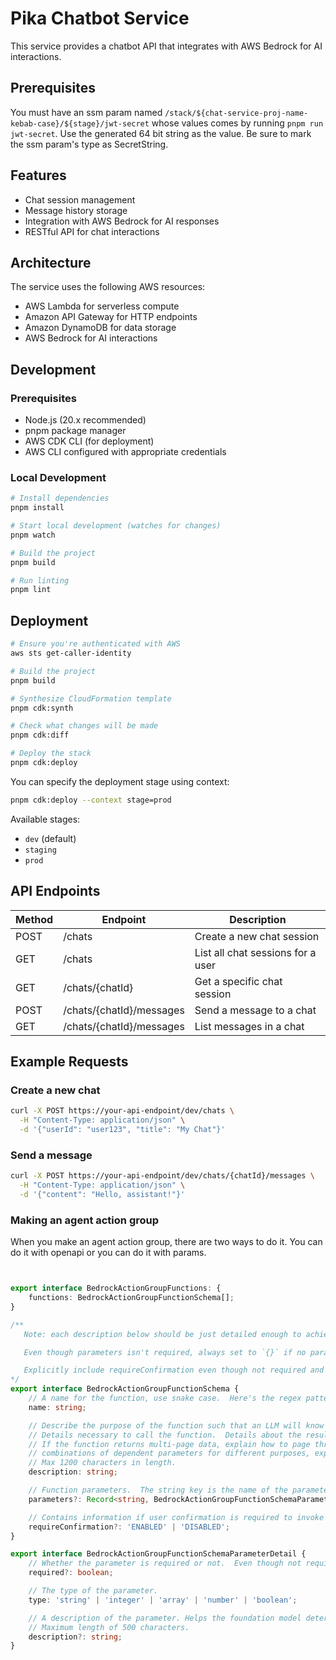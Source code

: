 # Pika Chatbot Service

This service provides a chatbot API that integrates with AWS Bedrock for AI interactions.

## Prerequisites

You must have an ssm param named `/stack/${chat-service-proj-name-kebab-case}/${stage}/jwt-secret` whose values comes by
running `pnpm run jwt-secret`. Use the generated 64 bit string as the value. Be sure
to mark the ssm param's type as SecretString.

## Features

- Chat session management
- Message history storage
- Integration with AWS Bedrock for AI responses
- RESTful API for chat interactions

## Architecture

The service uses the following AWS resources:

- AWS Lambda for serverless compute
- Amazon API Gateway for HTTP endpoints
- Amazon DynamoDB for data storage
- AWS Bedrock for AI interactions

## Development

### Prerequisites

- Node.js (20.x recommended)
- pnpm package manager
- AWS CDK CLI (for deployment)
- AWS CLI configured with appropriate credentials

### Local Development

```bash
# Install dependencies
pnpm install

# Start local development (watches for changes)
pnpm watch

# Build the project
pnpm build

# Run linting
pnpm lint
```

## Deployment

```bash
# Ensure you're authenticated with AWS
aws sts get-caller-identity

# Build the project
pnpm build

# Synthesize CloudFormation template
pnpm cdk:synth

# Check what changes will be made
pnpm cdk:diff

# Deploy the stack
pnpm cdk:deploy
```

You can specify the deployment stage using context:

```bash
pnpm cdk:deploy --context stage=prod
```

Available stages:

- `dev` (default)
- `staging`
- `prod`

## API Endpoints

| Method | Endpoint                 | Description                       |
| ------ | ------------------------ | --------------------------------- |
| POST   | /chats                   | Create a new chat session         |
| GET    | /chats                   | List all chat sessions for a user |
| GET    | /chats/{chatId}          | Get a specific chat session       |
| POST   | /chats/{chatId}/messages | Send a message to a chat          |
| GET    | /chats/{chatId}/messages | List messages in a chat           |

## Example Requests

### Create a new chat

```bash
curl -X POST https://your-api-endpoint/dev/chats \
  -H "Content-Type: application/json" \
  -d '{"userId": "user123", "title": "My Chat"}'
```

### Send a message

```bash
curl -X POST https://your-api-endpoint/dev/chats/{chatId}/messages \
  -H "Content-Type: application/json" \
  -d '{"content": "Hello, assistant!"}'
```

### Making an agent action group

When you make an agent action group, there are two ways to do it. You can do it with openapi or you can do it with params.

```ts


export interface BedrockActionGroupFunctions: {
    functions: BedrockActionGroupFunctionSchema[];
}

/**
   Note: each description below should be just detailed enough to achieve the desired goal of the description attribute.

   Even though parameters isn't required, always set to `{}` if no parameters needed for the function.

   Explicitly include requireConfirmation even though not required and set to false
*/
export interface BedrockActionGroupFunctionSchema {
    // A name for the function, use snake case.  Here's the regex pattern allowed: ^([0-9a-zA-Z][_-]?){1,100}$
    name: string;

    // Describe the purpose of the function such that an LLM will know when to use this function.
    // Details necessary to call the function.  Details about the result returned from the function.
    // If the function returns multi-page data, explain how to page through the data.  If there are
    // combinations of dependent parameters for different purposes, explain them.
    // Max 1200 characters in length.
    description: string;

    // Function parameters.  The string key is the name of the parameter which must conform to ^([0-9a-zA-Z][_-]?){1,100}$
    parameters?: Record<string, BedrockActionGroupFunctionSchemaParameterDetail>;

    // Contains information if user confirmation is required to invoke the function.
    requireConfirmation?: 'ENABLED' | 'DISABLED';
}

export interface BedrockActionGroupFunctionSchemaParameterDetail {
    // Whether the parameter is required or not.  Even though not required, you should always include this to be explicit.
    required?: boolean;

    // The type of the parameter.
    type: 'string' | 'integer' | 'array' | 'number' | 'boolean';

    // A description of the parameter. Helps the foundation model determine how to elicit the parameters from the user.
    // Maximum length of 500 characters.
    description?: string;
}
```
